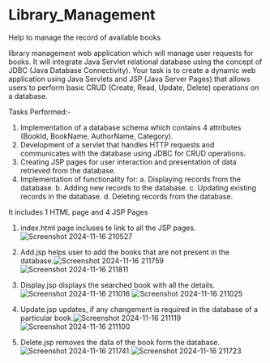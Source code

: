 # Library_Management

Help to manage the record of available books

library management web application which will manage user requests for books. It will integrate Java Servlet relational database using the concept of  JDBC (Java Database Connectivity). Your task is to create a dynamic web application using Java Servlets and JSP (Java Server Pages) that allows users to perform basic CRUD (Create, Read, Update, Delete) operations on a database.

Tasks Performed:-
  1. Implementation of a database schema which contains 4 attributes (BookId, BookName, AuthorName, Category).
  2. Development of a servlet that handles HTTP requests and communicates with the database using JDBC for CRUD operations.
  3. Creating JSP pages for user interaction and presentation of data retrieved from the database.
  4. Implementation of functionality for:
             a. Displaying records from the database.
             b. Adding new records to the database.
             c. Updating existing records in the database.
             d. Deleting records from the database.
     
It includes 1 HTML page and 4 JSP Pages

1. index.html page incluses te link to all the JSP pages.![Screenshot 2024-11-16 210527](https://github.com/user-attachments/assets/aa31b9fc-baab-4174-b037-d6a23addbee4)

2. Add.jsp helps user to add the books that are not present in the database.![Screenshot 2024-11-16 211759](https://github.com/user-attachments/assets/a7e40d24-2da4-404b-9420-b66a7e95442a)  ![Screenshot 2024-11-16 211811](https://github.com/user-attachments/assets/9ee544c4-f35a-4fb7-937b-121b2ab0d104)

3. Display.jsp displays the searched book with all the details.![Screenshot 2024-11-16 211016](https://github.com/user-attachments/assets/be7fa976-8c01-41c3-8b85-b9c221892325)  ![Screenshot 2024-11-16 211025](https://github.com/user-attachments/assets/181cd949-c827-49b2-935d-c09f5244a735)

4. Update.jsp updates, if any changement is required in the database of a particular book.![Screenshot 2024-11-16 211119](https://github.com/user-attachments/assets/de2a7b23-f0a2-44b6-8201-a263616e94d5)  ![Screenshot 2024-11-16 211100](https://github.com/user-attachments/assets/54521f76-3acc-4a51-a5e2-47f3d4e81987)

5. Delete.jsp removes the data of the book form the database.![Screenshot 2024-11-16 211741](https://github.com/user-attachments/assets/5aa395ac-c43e-49af-9be0-1b7df9bf5b2e)  ![Screenshot 2024-11-16 211723](https://github.com/user-attachments/assets/0151ad58-43f4-40ef-8879-5c8745d490a8)
